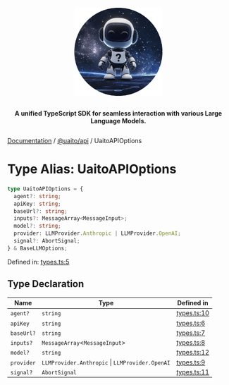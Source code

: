 <div style="display:flex; flex-direction:column; align-items:center;">
<p align="center">
  <img src="../UAITO.png" alt="UAITO Logo" width="200"/>
</p>

<p align="center">
  <strong>A unified TypeScript SDK for seamless interaction with various Large Language Models.</strong>
</p>
</div>

[Documentation](README.md) / [@uaito/api](@uaito.api.md) / UaitoAPIOptions

# Type Alias: UaitoAPIOptions

```ts
type UaitoAPIOptions = {
  agent?: string;
  apiKey: string;
  baseUrl?: string;
  inputs?: MessageArray<MessageInput>;
  model?: string;
  provider: LLMProvider.Anthropic | LLMProvider.OpenAI;
  signal?: AbortSignal;
} & BaseLLMOptions;
```

Defined in: [types.ts:5](https://github.com/elribonazo/uaito/blob/86bf47394f8c160da6e2e0063e1d7798c5b0b374/packages/api/src/types.ts#L5)

## Type Declaration

| Name | Type | Defined in |
| ------ | ------ | ------ |
| `agent?` | `string` | [types.ts:10](https://github.com/elribonazo/uaito/blob/86bf47394f8c160da6e2e0063e1d7798c5b0b374/packages/api/src/types.ts#L10) |
| `apiKey` | `string` | [types.ts:6](https://github.com/elribonazo/uaito/blob/86bf47394f8c160da6e2e0063e1d7798c5b0b374/packages/api/src/types.ts#L6) |
| `baseUrl?` | `string` | [types.ts:7](https://github.com/elribonazo/uaito/blob/86bf47394f8c160da6e2e0063e1d7798c5b0b374/packages/api/src/types.ts#L7) |
| `inputs?` | `MessageArray`\<`MessageInput`\> | [types.ts:8](https://github.com/elribonazo/uaito/blob/86bf47394f8c160da6e2e0063e1d7798c5b0b374/packages/api/src/types.ts#L8) |
| `model?` | `string` | [types.ts:12](https://github.com/elribonazo/uaito/blob/86bf47394f8c160da6e2e0063e1d7798c5b0b374/packages/api/src/types.ts#L12) |
| `provider` | `LLMProvider.Anthropic` \| `LLMProvider.OpenAI` | [types.ts:9](https://github.com/elribonazo/uaito/blob/86bf47394f8c160da6e2e0063e1d7798c5b0b374/packages/api/src/types.ts#L9) |
| `signal?` | `AbortSignal` | [types.ts:11](https://github.com/elribonazo/uaito/blob/86bf47394f8c160da6e2e0063e1d7798c5b0b374/packages/api/src/types.ts#L11) |

